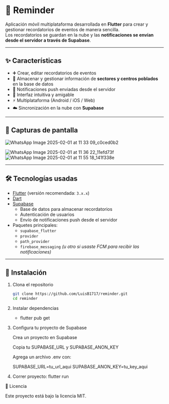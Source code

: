 # 📅 Reminder

Aplicación móvil multiplataforma desarrollada en **Flutter** para crear y gestionar recordatorios de eventos de manera sencilla.  
Los recordatorios se guardan en la nube y las **notificaciones se envían desde el servidor a través de Supabase**.

---

## ✨ Características

- ➕ Crear, editar recordatorios de eventos
- 💾 Almacenar y gestionar información de **sectores y centros poblados** en la base de datos  
- 🔔 Notificaciones push enviadas desde el servidor  
- 📱 Interfaz intuitiva y amigable  
- ⚡ Multiplataforma (Android / iOS / Web)  
- ☁️ Sincronización en la nube con **Supabase**  

---

## 📸 Capturas de pantalla

 ![WhatsApp Image 2025-02-01 at 11 33 09_c0ced0b2](https://github.com/user-attachments/assets/18dfdded-66b2-4601-87d4-8b3f38cac152)

![WhatsApp Image 2025-02-01 at 11 36 22_11efd73f](https://github.com/user-attachments/assets/277c924e-c591-4948-b7ba-70581d40306a)
![WhatsApp Image 2025-02-01 at 11 55 18_141f338e](https://github.com/user-attachments/assets/a22a4535-7e5c-48af-afa8-54bfc4564ed0)


---

## 🛠️ Tecnologías usadas

- [Flutter](https://flutter.dev/) (versión recomendada: `3.x.x`)  
- [Dart](https://dart.dev/)  
- [Supabase](https://supabase.com/)  
  - Base de datos para almacenar recordatorios  
  - Autenticación de usuarios  
  - Envío de notificaciones push desde el servidor  
- Paquetes principales:
  - `supabase_flutter`
  - `provider`
  - `path_provider`
  - `firebase_messaging` *(u otro si usaste FCM para recibir las notificaciones)*  

---

## 🚀 Instalación

1. Clona el repositorio  
   ```bash
   git clone https://github.com/LuisB1717/reminder.git
   cd reminder
2. Instalar dependencias
   - flutter pub get
     
3. Configura tu proyecto de Supabase

    Crea un proyecto en Supabase
    
    Copia tu SUPABASE_URL y SUPABASE_ANON_KEY
    
    Agrega un archivo .env con:
    
    SUPABASE_URL=tu_url_aqui
    SUPABASE_ANON_KEY=tu_key_aqui

4. Correr proyecto:
  flutter run


📜 Licencia

Este proyecto está bajo la licencia MIT.
